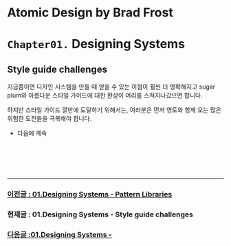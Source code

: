 # Atomic Design by Brad Frost

# `Chapter01.` Designing Systems

## **Style guide challenges**

지금쯤이면 디자인 시스템을 만들 때 얻을 수 있는 이점이 훨씬 더 명확해지고 sugar plum와 아름다운 스타일 가이드에 대한 환상이 머리를 스쳐지나갔으면 합니다.

하지만 스타일 가이드 열반에 도달하기 위해서는, 여러분은 먼저 영토와 함께 오는 많은 위험한 도전들을 극복해야 합니다.

- 다음에 계속

<br/>
<br/>
<br/>
<br/>

---

### [이전글 : 01.Designing Systems - Pattern Libraries](./01-DesigningSystems-06.md)

### 현재글 : 01.Designing Systems - Style guide challenges

### [다음글 :01.Designing Systems - ](./01-DesigningSystems-08.md)
